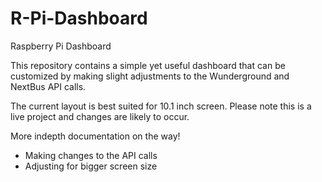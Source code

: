 # R-Pi-Dashboard
Raspberry Pi Dashboard

This repository contains a simple yet useful dashboard that can be customized by making slight adjustments to the Wunderground and NextBus API calls.

The current layout is best suited for 10.1 inch screen. Please note this is a live project and changes are likely to occur. 

More indepth documentation on the way!
* Making changes to the API calls
* Adjusting for bigger screen size
